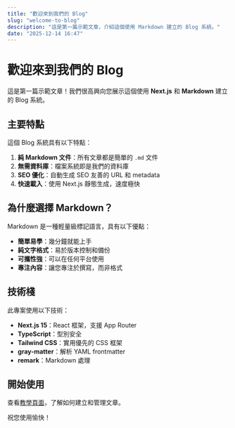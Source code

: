 ```yaml
---
title: "歡迎來到我們的 Blog"
slug: "welcome-to-blog"
description: "這是第一篇示範文章，介紹這個使用 Markdown 建立的 Blog 系統。"
date: "2025-12-14 16:47"
---
```


# 歡迎來到我們的 Blog

這是第一篇示範文章！我們很高興向您展示這個使用 **Next.js** 和 **Markdown** 建立的 Blog 系統。

## 主要特點

這個 Blog 系統具有以下特點：

1. **純 Markdown 文件**：所有文章都是簡單的 `.md` 文件
2. **無需資料庫**：檔案系統即是我們的資料庫
3. **SEO 優化**：自動生成 SEO 友善的 URL 和 metadata
4. **快速載入**：使用 Next.js 靜態生成，速度極快

## 為什麼選擇 Markdown？

Markdown 是一種輕量級標記語言，具有以下優點：

- **簡單易學**：幾分鐘就能上手
- **純文字格式**：易於版本控制和備份
- **可攜性強**：可以在任何平台使用
- **專注內容**：讓您專注於撰寫，而非格式

## 技術棧

此專案使用以下技術：

- **Next.js 15**：React 框架，支援 App Router
- **TypeScript**：型別安全
- **Tailwind CSS**：實用優先的 CSS 框架
- **gray-matter**：解析 YAML frontmatter
- **remark**：Markdown 處理

## 開始使用

查看[教學頁面](/tutorial)，了解如何建立和管理文章。

祝您使用愉快！
